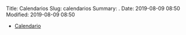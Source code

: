 Title: Calendarios
Slug: calendarios
Summary: .
Date: 2019-08-09 08:50
Modified: 2019-08-09 08:50


* [Calendario](calendario.pdf)
